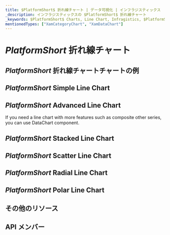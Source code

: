 ```yaml
---
title: $PlatformShort$ 折れ線チャート | データ可視化 | インフラジスティックス
_description: インフラジスティックスの $PlatformShort$ 折れ線チャート
_keywords: $PlatformShort$ Charts, Line Chart, Infragistics, $PlatformShort$ チャート, 折れ線チャート, インフラジスティックス
mentionedTypes: ["XamCategoryChart", "XamDataChart"]
---
```

# $PlatformShort$ 折れ線チャート

<!-- TODO add introduction with info about using category-chart with the chartType property set to Line -->

## $PlatformShort$ 折れ線チャートチャートの例
<!-- TODO use this iframe which will point to a new sample:
<iframe src='{environment:dvDemosBaseUrl}/charts/category-chart-type-Line' width="100%" height="100%" seamless frameBorder="0" onload="onXPlatSampleIframeContentLoaded(this);" alt="$PlatformShort$ 折れ線チャートの例"></iframe> -->

## $PlatformShort$ Simple Line Chart
<!-- TODO show code for CategoryChart with
- the dataSource set to multiple data sources
- the chartType property set to Line
- the brushes and markerOutlines properties set to same value, e.g. "red, green, blue"
- the markerBrushes property set for "White"
- the markerTypes property set for "Circle"
-->

## $PlatformShort$ Advanced Line Chart

If you need a line chart with more features such as composite other series, you can use DataChart component.

<!-- TODO copy and combine content (code snippets, description) from these topics:
	data-chart-type-category-line-series.md
-->

## $PlatformShort$ Stacked Line Chart

<!-- TODO copy and combine content (code snippets, description) from these topics:
	data-chart-type-stacked-line-series.md
    data-chart-type-stacked-100-line-series.md
-->

## $PlatformShort$ Scatter Line Chart

<!-- TODO copy and combine content (code snippets, description) from these topics:
	data-chart-type-scatter-line-series.md
-->


## $PlatformShort$ Radial Line Chart

<!-- TODO copy and combine content (code snippets, description) from these topics:
	data-chart-type-radial-line-series.md
-->

## $PlatformShort$ Polar Line Chart

<!-- TODO copy and combine content (code snippets, description) from these topics:
	data-chart-type-polar-line-series.md
-->


## その他のリソース
<!-- TODO list topic links related to this topic -->

## API メンバー
<!-- TODO list API links used in this topic -->

